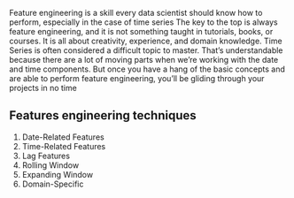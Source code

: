 Feature engineering is a skill every data scientist should know how to perform, especially in the case of time series
The key to the top is always feature engineering, and it is not something taught in tutorials, books, or courses. 
It is all about creativity, experience, and domain knowledge.
Time Series is often considered a difficult topic to master. 
That’s understandable because there are a lot of moving parts when we’re working with the date and time components.
But once you have a hang of the basic concepts and are able to perform feature engineering, you’ll be gliding through your projects in no time

## Features engineering techniques

1. Date-Related Features
2. Time-Related Features
3. Lag Features
4. Rolling Window
5. Expanding Window
6. Domain-Specific
